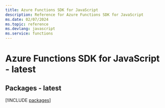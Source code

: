 ```yaml
---
title: Azure Functions SDK for JavaScript
description: Reference for Azure Functions SDK for JavaScript
ms.date: 02/07/2024
ms.topic: reference
ms.devlang: javascript
ms.service: functions
---
```

# Azure Functions SDK for JavaScript - latest
## Packages - latest
[!INCLUDE [packages](functions-index.md)]
